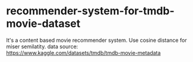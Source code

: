 # recommender-system-for-tmdb-movie-dataset
It's a content based movie recommender system. Use cosine distance for miser semilatity. data source: https://www.kaggle.com/datasets/tmdb/tmdb-movie-metadata
